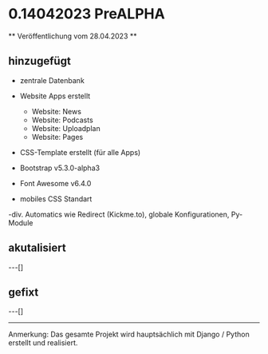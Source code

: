 # 0.14042023 PreALPHA
** Veröffentlichung vom 28.04.2023 **


## hinzugefügt
- zentrale Datenbank
- Website Apps erstellt
  - Website: News
  - Website: Podcasts
  - Website: Uploadplan
  - Website: Pages

- CSS-Template erstellt (für alle Apps)
- Bootstrap v5.3.0-alpha3
- Font Awesome v6.4.0
- mobiles CSS Standart

-div. Automatics wie Redirect (Kickme.to), globale Konfigurationen, Py-Module

## akutalisiert
---[]
## gefixt
---[]

---
Anmerkung: Das gesamte Projekt wird hauptsächlich mit Django / Python erstellt und realisiert.